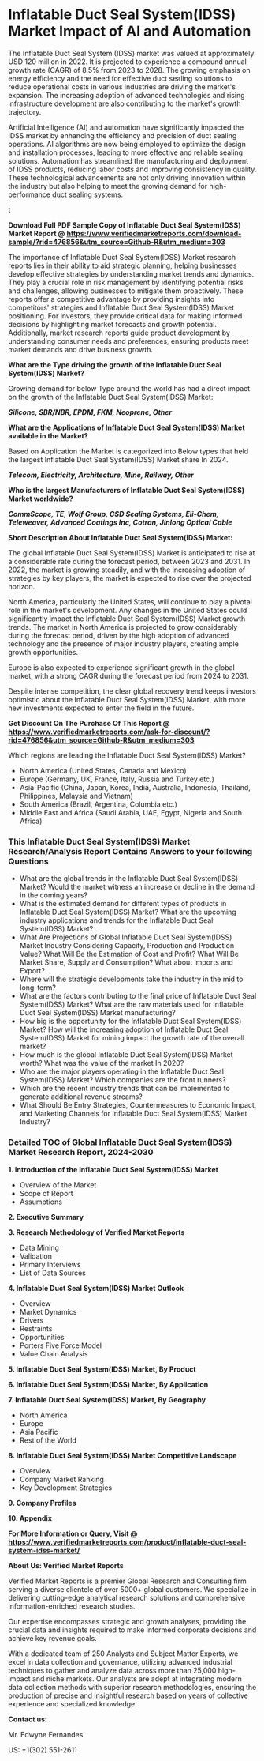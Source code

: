 <meta name="title" content="Global Inflatable Duct Seal System(IDSS) Market Impact of AI and Automation"><meta name="description" content="The Inflatable Duct Seal System (IDSS) market was valued at approximately USD 120 million in 2022. It is projected to experience a compound annual growth rate (CAGR) o"><meta name="title" content="Inflatable Duct Seal System(IDSS) Market Size, Share, Scope, Trends, Growth, Opportunities, Analysis, Forecast"><h1>Inflatable Duct Seal System(IDSS) Market Impact of AI and Automation</h1><p>The Inflatable Duct Seal System (IDSS) market was valued at approximately USD 120 million in 2022. It is projected to experience a compound annual growth rate (CAGR) of 8.5% from 2023 to 2028. The growing emphasis on energy efficiency and the need for effective duct sealing solutions to reduce operational costs in various industries are driving the market's expansion. The increasing adoption of advanced technologies and rising infrastructure development are also contributing to the market's growth trajectory.</p><p>Artificial Intelligence (AI) and automation have significantly impacted the IDSS market by enhancing the efficiency and precision of duct sealing operations. AI algorithms are now being employed to optimize the design and installation processes, leading to more effective and reliable sealing solutions. Automation has streamlined the manufacturing and deployment of IDSS products, reducing labor costs and improving consistency in quality. These technological advancements are not only driving innovation within the industry but also helping to meet the growing demand for high-performance duct sealing systems.</p>t</p><p id="" class=""><strong>Download Full PDF Sample Copy of Inflatable Duct Seal System(IDSS) Market Report @ <a href="https://www.verifiedmarketreports.com/download-sample/?rid=476856&utm_source=Github-R&utm_medium=303" target="_blank">https://www.verifiedmarketreports.com/download-sample/?rid=476856&utm_source=Github-R&utm_medium=303</a></strong></p><p>The importance of&nbsp;Inflatable Duct Seal System(IDSS) Market research reports lies in their ability to aid strategic planning, helping businesses develop effective strategies by understanding market trends and dynamics. They play a crucial role in risk management by identifying potential risks and challenges, allowing businesses to mitigate them proactively. These reports offer a competitive advantage by providing insights into competitors' strategies and Inflatable Duct Seal System(IDSS) Market positioning. For investors, they provide critical data for making informed decisions by highlighting market forecasts and growth potential. Additionally, market research reports guide product development by understanding consumer needs and preferences, ensuring products meet market demands and drive business growth.</p><p><strong>What are the&nbsp;Type driving the growth of the Inflatable Duct Seal System(IDSS) Market?</strong></p><p id="" class="">Growing demand for below Type around the world has had a direct impact on the growth of the Inflatable Duct Seal System(IDSS) Market:</p><em><strong>Silicone, SBR/NBR, EPDM, FKM, Neoprene, Other</strong></em></p><strong>What are the&nbsp;Applications&nbsp;of Inflatable Duct Seal System(IDSS) Market available in the Market?</strong></p><p id="" class="">Based on Application the Market is categorized into Below types that held the largest Inflatable Duct Seal System(IDSS) Market share In 2024.</p><em><strong>Telecom, Electricity, Architecture, Mine, Railway, Other</strong></em></p><strong>Who is the largest Manufacturers of Inflatable Duct Seal System(IDSS) Market worldwide?</strong></p><p><em><strong>CommScope, TE, Wolf Group, CSD Sealing Systems, Eli-Chem, Teleweaver, Advanced Coatings Inc, Cotran, Jinlong Optical Cable</strong></em></p><p id="" class=""><strong>Short Description About Inflatable Duct Seal System(IDSS) Market:</strong></p><p>The global Inflatable Duct Seal System(IDSS) Market is anticipated to rise at a considerable rate during the forecast period, between 2023 and 2031. In 2022, the market is growing steadily, and with the increasing adoption of strategies by key players, the market is expected to rise over the projected horizon.</p><p>North America, particularly the United States, will continue to play a pivotal role in the market's development. Any changes in the United States could significantly impact the Inflatable Duct Seal System(IDSS) Market growth trends. The market in North America is projected to grow considerably during the forecast period, driven by the high adoption of advanced technology and the presence of major industry players, creating ample growth opportunities.</p><p>Europe is also expected to experience significant growth in the global market, with a strong CAGR during the forecast period from 2024 to 2031.</p><p>Despite intense competition, the clear global recovery trend keeps investors optimistic about the Inflatable Duct Seal System(IDSS) Market, with more new investments expected to enter the field in the future.</p><p id="" class=""><strong>Get Discount On The Purchase Of This Report @ <a href="https://www.verifiedmarketreports.com/ask-for-discount/?rid=476856&utm_source=Github-R&utm_medium=303" target="_blank">https://www.verifiedmarketreports.com/ask-for-discount/?rid=476856&utm_source=Github-R&utm_medium=303</a></strong></p>Which regions are leading the Inflatable Duct Seal System(IDSS) Market?</p><ul><li>North America (United States, Canada and Mexico)</li><li>Europe (Germany, UK, France, Italy, Russia and Turkey etc.)</li><li>Asia-Pacific (China, Japan, Korea, India, Australia, Indonesia, Thailand, Philippines, Malaysia and Vietnam)</li><li>South America (Brazil, Argentina, Columbia etc.)</li><li>Middle East and Africa (Saudi Arabia, UAE, Egypt, Nigeria and South Africa)</li></ul><h3 id="" class="">This Inflatable Duct Seal System(IDSS) Market Research/Analysis Report Contains Answers to your following Questions</h3><ul><li>What are the global trends in the Inflatable Duct Seal System(IDSS) Market? Would the market witness an increase or decline in the demand in the coming years?</li><li>What is the estimated demand for different types of products in Inflatable Duct Seal System(IDSS) Market? What are the upcoming industry applications and trends for the Inflatable Duct Seal System(IDSS) Market?</li><li>What Are Projections of Global Inflatable Duct Seal System(IDSS) Market Industry Considering Capacity, Production and Production Value? What Will Be the Estimation of Cost and Profit? What Will Be Market Share, Supply and Consumption? What about imports and Export?</li><li>Where will the strategic developments take the industry in the mid to long-term?</li><li>What are the factors contributing to the final price of Inflatable Duct Seal System(IDSS) Market? What are the raw materials used for Inflatable Duct Seal System(IDSS) Market manufacturing?</li><li>How big is the opportunity for the Inflatable Duct Seal System(IDSS) Market? How will the increasing adoption of Inflatable Duct Seal System(IDSS) Market for mining impact the growth rate of the overall market?</li><li>How much is the global Inflatable Duct Seal System(IDSS) Market worth? What was the value of the market In 2020?</li><li>Who are the major players operating in the Inflatable Duct Seal System(IDSS) Market? Which companies are the front runners?</li><li>Which are the recent industry trends that can be implemented to generate additional revenue streams?</li><li>What Should Be Entry Strategies, Countermeasures to Economic Impact, and Marketing Channels for Inflatable Duct Seal System(IDSS) Market Industry?</li></ul><h3 id="" class="">Detailed TOC of Global Inflatable Duct Seal System(IDSS) Market Research Report, 2024-2030</h3><p id="" class=""><strong>1. Introduction of the Inflatable Duct Seal System(IDSS) Market</strong></p><ul><li>Overview of the Market</li><li>Scope of Report</li><li>Assumptions</li></ul><p id="" class=""><strong>2. Executive Summary</strong></p><p id="" class=""><strong>3. Research Methodology of Verified Market Reports</strong></p><ul><li>Data Mining</li><li>Validation</li><li>Primary Interviews</li><li>List of Data Sources</li></ul><p id="" class=""><strong>4. Inflatable Duct Seal System(IDSS) Market Outlook</strong></p><ul><li>Overview</li><li>Market Dynamics</li><li>Drivers</li><li>Restraints</li><li>Opportunities</li><li>Porters Five Force Model</li><li>Value Chain Analysis</li></ul><p id="" class=""><strong>5. Inflatable Duct Seal System(IDSS) Market, By Product</strong></p><p id="" class=""><strong>6. Inflatable Duct Seal System(IDSS) Market, By Application</strong></p><p id="" class=""><strong>7. Inflatable Duct Seal System(IDSS) Market, By Geography</strong></p><ul><li>North America</li><li>Europe</li><li>Asia Pacific</li><li>Rest of the World</li></ul><p id="" class=""><strong>8. Inflatable Duct Seal System(IDSS) Market Competitive Landscape</strong></p><ul><li>Overview</li><li>Company Market Ranking</li><li>Key Development Strategies</li></ul><p id="" class=""><strong>9. Company Profiles</strong></p><p id="" class=""><strong>10. Appendix</strong></p><p id="" class=""><strong>For More Information or Query, Visit @ <a href="https://www.verifiedmarketreports.com/product/inflatable-duct-seal-system-idss-market/" target="_blank">https://www.verifiedmarketreports.com/product/inflatable-duct-seal-system-idss-market/</a></strong></p><p id="" class=""><strong>About Us: Verified Market Reports</strong></p><p id="" class="">Verified Market Reports is a premier Global Research and Consulting firm serving a diverse clientele of over 5000+ global customers. We specialize in delivering cutting-edge analytical research solutions and comprehensive information-enriched research studies.</p><p id="" class="">Our expertise encompasses strategic and growth analyses, providing the crucial data and insights required to make informed corporate decisions and achieve key revenue goals.</p><p id="" class="">With a dedicated team of 250 Analysts and Subject Matter Experts, we excel in data collection and governance, utilizing advanced industrial techniques to gather and analyze data across more than 25,000 high-impact and niche markets. Our analysts are adept at integrating modern data collection methods with superior research methodologies, ensuring the production of precise and insightful research based on years of collective experience and specialized knowledge.</p><p id="" class=""><strong>Contact us:</strong></p><p id="" class="">Mr. Edwyne Fernandes</p><p id="" class="">US: +1(302) 551-2611</p>